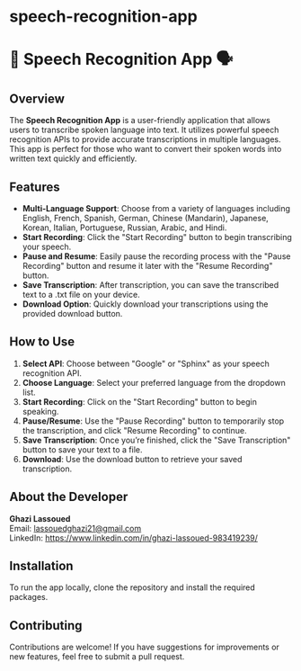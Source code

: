 # speech-recognition-app


# 🎤 Speech Recognition App 🗣️

## Overview
The **Speech Recognition App** is a user-friendly application that allows users to transcribe spoken language into text. It utilizes powerful speech recognition APIs to provide accurate transcriptions in multiple languages. This app is perfect for those who want to convert their spoken words into written text quickly and efficiently.

## Features
- **Multi-Language Support**: Choose from a variety of languages including English, French, Spanish, German, Chinese (Mandarin), Japanese, Korean, Italian, Portuguese, Russian, Arabic, and Hindi.
- **Start Recording**: Click the "Start Recording" button to begin transcribing your speech.
- **Pause and Resume**: Easily pause the recording process with the "Pause Recording" button and resume it later with the "Resume Recording" button.
- **Save Transcription**: After transcription, you can save the transcribed text to a .txt file on your device.
- **Download Option**: Quickly download your transcriptions using the provided download button.

## How to Use
1. **Select API**: Choose between "Google" or "Sphinx" as your speech recognition API.
2. **Choose Language**: Select your preferred language from the dropdown list.
3. **Start Recording**: Click on the "Start Recording" button to begin speaking.
4. **Pause/Resume**: Use the "Pause Recording" button to temporarily stop the transcription, and click "Resume Recording" to continue.
5. **Save Transcription**: Once you’re finished, click the "Save Transcription" button to save your text to a file.
6. **Download**: Use the download button to retrieve your saved transcription.

## About the Developer
**Ghazi Lassoued**  
Email: lassouedghazi21@gmail.com  
LinkedIn: https://www.linkedin.com/in/ghazi-lassoued-983419239/

## Installation
To run the app locally, clone the repository and install the required packages.

## Contributing
Contributions are welcome! If you have suggestions for improvements or new features, feel free to submit a pull request.

